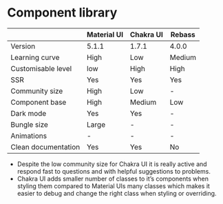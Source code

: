 # Component library

|  | Material UI | Chakra UI | Rebass |
|--|--|--|--|
| Version | 5.1.1 | 1.7.1 | 4.0.0 |
| Learning curve | High  | Low | Medium |
| Customisable level | low | High | High |
| SSR | Yes | Yes | Yes |
| Community size | High | Low | - |
| Component base | High | Medium | Low |
| Dark mode | Yes | Yes | - |
| Bungle size | Large | - | - |
| Animations | - | - | - |
| Clean documentation | Yes | Yes | No |

* Despite the low community size for Chakra UI it is really active and respond fast to questions and with helpful suggestions to problems.
* Chakra UI adds smaller number of classes to it’s components when styling them compared to Material UIs many classes which makes it easier to debug and change the right class when styling or overriding.